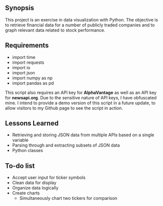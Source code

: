 ## Synopsis

This project is an exercise in data visualization with Python. The objective is to retrieve financial data for a number of publicly traded companies and to graph relevant data related to stock performance.

## Requirements

* import time
* import requests
* import io
* import json
* import numpy as np
* import pandas as pd

This script also requires an API key for **AlphaVantage** as well as an API key for **newsapi.org**. Due to the sensitive nature of API keys, I have obfuscated mine. I intend to provide a demo version of this script in a future update, to allow visitors to my Github page to see the script in action.

## Lessons Learned

* Retrieving and storing JSON data from multiple APIs based on a single variable
* Parsing through and extracting subsets of JSON data
* Python classes

## To-do list

* Accept user input for ticker symbols
* Clean data for display
* Organize data logically
* Create charts
    * Simultaneously chart two tickers for comparison
